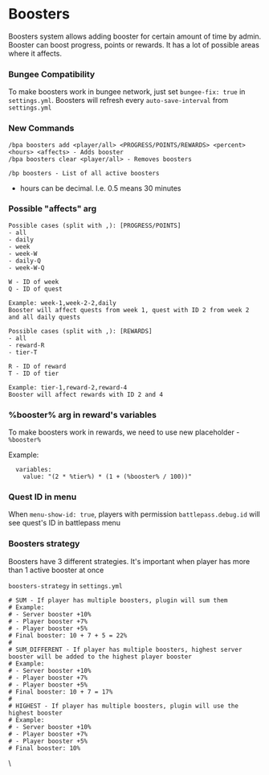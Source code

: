 # Boosters

Boosters system allows adding booster for certain amount of time by admin. Booster can boost progress, points or rewards. It has a lot of possible areas where it affects.

### **Bungee Compatibility**

To make boosters work in bungee network, just set `bungee-fix: true` in `settings.yml`. Boosters will refresh every `auto-save-interval` from `settings.yml`

### New Commands

```
/bpa boosters add <player/all> <PROGRESS/POINTS/REWARDS> <percent> <hours> <affects> - Adds booster
/bpa boosters clear <player/all> - Removes boosters

/bp boosters - List of all active boosters
```

* hours can be decimal. I.e. 0.5 means 30 minutes

### **Possible "affects" arg**

```
Possible cases (split with ,): [PROGRESS/POINTS]
- all
- daily
- week
- week-W
- daily-Q
- week-W-Q

W - ID of week
Q - ID of quest

Example: week-1,week-2-2,daily
Booster will affect quests from week 1, quest with ID 2 from week 2 and all daily quests

Possible cases (split with ,): [REWARDS]
- all
- reward-R
- tier-T

R - ID of reward
T - ID of tier

Example: tier-1,reward-2,reward-4
Booster will affect rewards with ID 2 and 4
```

### %booster% arg in reward's variables

To make boosters work in rewards, we need to use new placeholder - `%booster%`

Example:

```
  variables:
    value: "(2 * %tier%) * (1 + (%booster% / 100))"
```

### Quest ID in menu

When `menu-show-id: true`, players with permission `battlepass.debug.id` will see quest's ID in battlepass menu

### Boosters strategy

Boosters have 3 different strategies. It's important when player has more than 1 active booster at once

`boosters-strategy` in `settings.yml`

```
# SUM - If player has multiple boosters, plugin will sum them
# Example:
# - Server booster +10%
# - Player booster +7%
# - Player booster +5%
# Final booster: 10 + 7 + 5 = 22%
#
# SUM_DIFFERENT - If player has multiple boosters, highest server booster will be added to the highest player booster
# Example:
# - Server booster +10%
# - Player booster +7%
# - Player booster +5%
# Final booster: 10 + 7 = 17%
#
# HIGHEST - If player has multiple boosters, plugin will use the highest booster
# Example:
# - Server booster +10%
# - Player booster +7%
# - Player booster +5%
# Final booster: 10%
```

\
